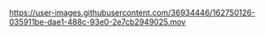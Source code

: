 https://user-images.githubusercontent.com/36934446/162750126-035911be-dae1-488c-93e0-2e7cb2949025.mov


